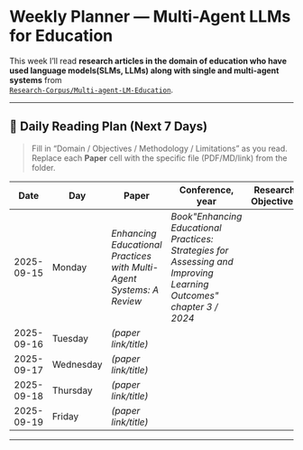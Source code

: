 # Weekly Planner — Multi-Agent LLMs for Education

This week I’ll read **research articles in the domain of education who have used language models(SLMs, LLMs) along with single and multi-agent systems** from  
[`Research-Corpus/Multi-agent-LM-Education`](https://github.com/MahaZainab/Research-Corpus/tree/main/Multi-agent-LM-Education).


---

## 📅 Daily Reading Plan (Next 7 Days)

> Fill in “Domain / Objectives / Methodology / Limitations” as you read.  
> Replace each **Paper** cell with the specific file (PDF/MD/link) from the folder.

| Date       | Day    | Paper | Conference, year | Research Objectives | Methodology | Limitations |
|------------|--------|-------|--------|---------------------|-------------|-------------|
| 2025-09-15 | Monday  | *Enhancing Educational Practices with Multi-Agent Systems: A Review* | *Book"Enhancing Educational Practices: Strategies for Assessing and Improving Learning Outcomes" chapter 3 / 2024* |  |  |  |
| 2025-09-16 | Tuesday  | *(paper link/title)* |  |  |  |  |
| 2025-09-17 | Wednesday  | *(paper link/title)* |  |  |  |  |
| 2025-09-18 | Thursday  | *(paper link/title)* |  |  |  |  |
| 2025-09-19 | Friday  | *(paper link/title)* |  |  |  |  |


---


